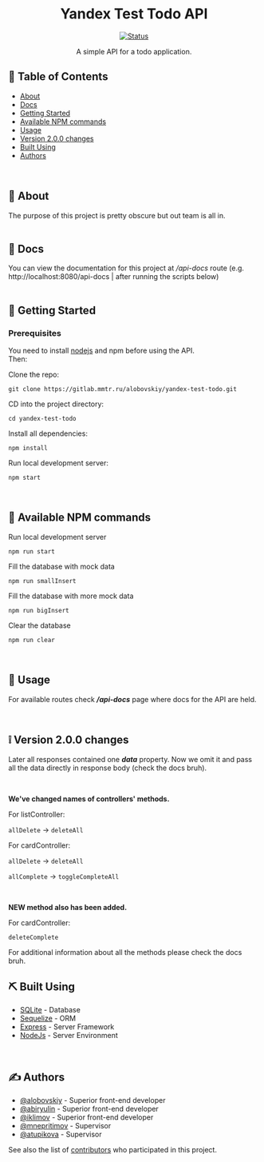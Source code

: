 <h1 align="center">Yandex Test Todo API</h1>

<div align="center">

[![Status](https://img.shields.io/badge/status-active-success.svg)]()

</div>

<p align="center">
    A simple API for a todo application.
</p>

## 📝 Table of Contents

- [About](#about)
- [Docs](#docs)
- [Getting Started](#getting_started)
- [Available NPM commands](#commands)
- [Usage](#usage)
- [Version 2.0.0 changes](#changes)
- [Built Using](#built_using)
- [Authors](#authors)

<br>

## 🧐 About <a name = "about"></a>

The purpose of this project is pretty obscure but out team is all in.
<br>
<br>

## 🧾 Docs <a name = "docs"></a>

You can view the documentation for this project at <em>/api-docs</em> route 
(e.g. http://localhost:8080/api-docs | after running the scripts below)
<br>
<br>

## 🏁 Getting Started <a name = "getting_started"></a>

### Prerequisites

You need to install <a href="https://nodejs.org/en/">nodejs</a> and npm before using the API.
<br>
Then:

Clone the repo:

```
git clone https://gitlab.mmtr.ru/alobovskiy/yandex-test-todo.git
```

CD into the project directory:

```
cd yandex-test-todo
```

Install all dependencies:

```
npm install
```

Run local development server:

```
npm start
```

<br>

## 🔧 Available NPM commands <a name = "commands"></a>
Run local development server

```
npm run start
```

Fill the database with mock data

```
npm run smallInsert
```

Fill the database with more mock data

```
npm run bigInsert
```

Clear the database

```
npm run clear
```

<br>

## 🎈 Usage <a name="usage"></a>

For available routes check <em><strong>/api-docs</strong></em> page where docs for the API are held.

<br>

## ❕ Version 2.0.0 changes <a name="changes"></a>

Later all responses contained one <em><strong>data</strong></em> property. Now we omit it 
and pass all the data directly in response body (check the docs bruh).

<br>

**We've changed names of controllers' methods.**

For listController:

`allDelete` -> `deleteAll`

For cardController:

`allDelete` -> `deleteAll`

`allComplete` -> `toggleCompleteAll`

<br>

**NEW method also has been added.**

For cardController:

`deleteComplete`

For additional information about all the methods please check the docs bruh.


## ⛏️ Built Using <a name = "built_using"></a>

- [SQLite](https://sqlite.org/) - Database
- [Sequelize](https://sequelize.org/) - ORM
- [Express](https://expressjs.com/) - Server Framework
- [NodeJs](https://nodejs.org/en/) - Server Environment

<br>

## ✍️ Authors <a name = "authors"></a>

- [@alobovskiy](https://gitlab.mmtr.ru/alobovskiy) - Superior front-end developer
- [@abiryulin](https://gitlab.mmtr.ru/abiryulin) - Superior front-end developer
- [@iklimov](https://gitlab.mmtr.ru/iklimov) - Superior front-end developer
- [@mnepritimov](https://gitlab.mmtr.ru/mnepritimov) - Supervisor
- [@atupikova](https://gitlab.mmtr.ru/atupikova) - Supervisor

See also the list of [contributors](https://gitlab.mmtr.ru/alobovskiy/yandex-test-todo/-/project_members) who participated in this project.
